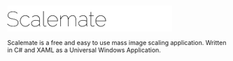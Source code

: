 ![Logo](Logo.png)

Scalemate is a free and easy to use mass image scaling application. Written in C# and XAML as a Universal Windows Application.
